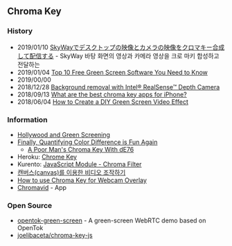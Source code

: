 ## Chroma Key


### History
- 2019/01/10 [SkyWayでデスクトップの映像とカメラの映像をクロマキー合成して配信する](https://qiita.com/TakedaHiromasa/items/b7cd511169e702b731f6#%E4%BD%9C%E3%82%8B) - SkyWay 바탕 화면의 영상과 카메라 영상을 크로 마키 합성하고 전달하는
- 2019/01/04 [Top 10 Free Green Screen Software You Need to Know](https://filmora.wondershare.com/video-editing-tips/free-green-screen-software.html)
- 2019/00/00
- 2018/12/28 [Background removal with Intel® RealSense™ Depth Camera](https://01.org/blogs/astojilj/2018/background-removal-intel-realsense-depth-camera-webrtc-and-webgl)
- 2018/09/13 [What are the best chroma key apps for iPhone?](https://en.softonic.com/solutions/what-are-the-best-chroma-key-apps-for-iphone)
- 2018/06/04 [How to Create a DIY Green Screen Video Effect](https://www.techsmith.com/blog/how-to-create-a-diy-green-scre/)


### Information
- [Hollywood and Green Screening](http://greenscreen.surge.sh/)
- [Finally, Quantifying Color Difference is Fun Again](http://zschuessler.github.io/DeltaE/)
    - [A Poor Man's Chroma Key With dE76](http://zschuessler.github.io/DeltaE/demos/)
- Heroku: [Chrome Key](https://chromakey.herokuapp.com/)
- Kurento: [JavaScript Module - Chroma Filter](https://doc-kurento.readthedocs.io/en/6.9.0/tutorials/js/module-chromafilter.html)
- [캔버스(canvas)를 이용한 비디오 조작하기](https://developer.mozilla.org/ko/docs/Web/HTML/Canvas/Manipulating_video_using_canvas)
- [How to use Chroma Key for Webcam Overlay ](https://www.bandicam.com/how-to-use-chroma-key/)
- [Chromavid](http://www.chromavid.com/) - App


### Open Source
- [opentok-green-screen](https://github.com/kaustavdm/opentok-green-screen) - A green-screen WebRTC demo based on OpenTok 
- [joelibaceta/chroma-key-js](https://github.com/joelibaceta/chroma-key-js) 
